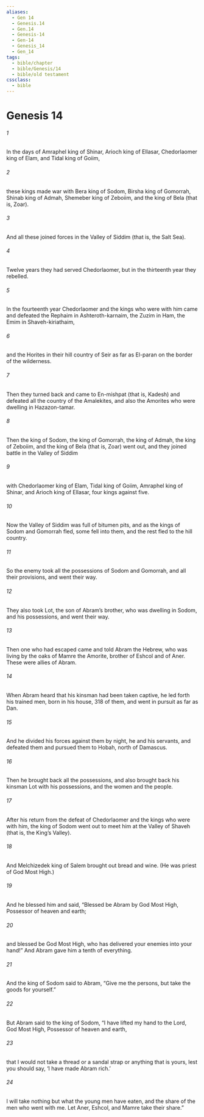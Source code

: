 ```yaml
---
aliases:
  - Gen 14
  - Genesis.14
  - Gen.14
  - Genesis-14
  - Gen-14
  - Genesis_14
  - Gen_14
tags:
  - bible/chapter
  - bible/Genesis/14
  - bible/old testament
cssclass:
  - bible
---
```


# Genesis 14

###### 1
In the days of Amraphel king of Shinar, Arioch king of Ellasar, Chedorlaomer king of Elam, and Tidal king of Goiim,
###### 2
these kings made war with Bera king of Sodom, Birsha king of Gomorrah, Shinab king of Admah, Shemeber king of Zeboiim, and the king of Bela (that is, Zoar).
###### 3
And all these joined forces in the Valley of Siddim (that is, the Salt Sea).
###### 4
Twelve years they had served Chedorlaomer, but in the thirteenth year they rebelled.
###### 5
In the fourteenth year Chedorlaomer and the kings who were with him came and defeated the Rephaim in Ashteroth-karnaim, the Zuzim in Ham, the Emim in Shaveh-kiriathaim,
###### 6
and the Horites in their hill country of Seir as far as El-paran on the border of the wilderness.
###### 7
Then they turned back and came to En-mishpat (that is, Kadesh) and defeated all the country of the Amalekites, and also the Amorites who were dwelling in Hazazon-tamar.
###### 8
Then the king of Sodom, the king of Gomorrah, the king of Admah, the king of Zeboiim, and the king of Bela (that is, Zoar) went out, and they joined battle in the Valley of Siddim
###### 9
with Chedorlaomer king of Elam, Tidal king of Goiim, Amraphel king of Shinar, and Arioch king of Ellasar, four kings against five.
###### 10
Now the Valley of Siddim was full of bitumen pits, and as the kings of Sodom and Gomorrah fled, some fell into them, and the rest fled to the hill country.
###### 11
So the enemy took all the possessions of Sodom and Gomorrah, and all their provisions, and went their way.
###### 12
They also took Lot, the son of Abram’s brother, who was dwelling in Sodom, and his possessions, and went their way.
###### 13
Then one who had escaped came and told Abram the Hebrew, who was living by the oaks of Mamre the Amorite, brother of Eshcol and of Aner. These were allies of Abram.
###### 14
When Abram heard that his kinsman had been taken captive, he led forth his trained men, born in his house, 318 of them, and went in pursuit as far as Dan.
###### 15
And he divided his forces against them by night, he and his servants, and defeated them and pursued them to Hobah, north of Damascus.
###### 16
Then he brought back all the possessions, and also brought back his kinsman Lot with his possessions, and the women and the people.
###### 17
After his return from the defeat of Chedorlaomer and the kings who were with him, the king of Sodom went out to meet him at the Valley of Shaveh (that is, the King’s Valley).
###### 18
And Melchizedek king of Salem brought out bread and wine. (He was priest of God Most High.)
###### 19
And he blessed him and said, “Blessed be Abram by God Most High, Possessor of heaven and earth;
###### 20
and blessed be God Most High, who has delivered your enemies into your hand!” And Abram gave him a tenth of everything.
###### 21
And the king of Sodom said to Abram, “Give me the persons, but take the goods for yourself.”
###### 22
But Abram said to the king of Sodom, “I have lifted my hand to the Lord, God Most High, Possessor of heaven and earth,
###### 23
that I would not take a thread or a sandal strap or anything that is yours, lest you should say, ‘I have made Abram rich.’
###### 24
I will take nothing but what the young men have eaten, and the share of the men who went with me. Let Aner, Eshcol, and Mamre take their share.”


